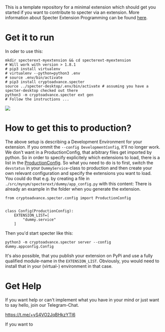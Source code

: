 This is a template repository for a minimal extension which should get you started if you want to contribute to specter via an
extension.
More information about Specter Extension Programming can be found [here](https://docs.specter.solutions/desktop/extensions/intro/).

# Get it to run

In oder to use this:
```
mkdir specterext-myextension && cd specterext-myextension
# Will work with version > 1.8.1
# pip3 install virtualenv
# virtualenv --python=python3 .env
# source .env/bin/activate
# pip3 install cryptoadvance.specter
source ../specter-desktop/.env/bin/activate # assuming you have a specter-desktop checked out there
python3 -m cryptoadvance.specter ext gen
# Follow the instructions ...
```

![](./docs/images/dummy_service.gif)

# How to get this to production?
The above setup is describing a Development Environment for your extension. If you ommit the `--config DevelopmentConfig`, it'll no longer work. We don't want in a ProductionConfig, that arbitrary files get imported by python.
So in order to specify explicitely which extensions to load, there is a list in the [ProductionConfig](https://github.com/cryptoadvance/specter-desktop/blob/master/src/cryptoadvance/specter/config.py#L146-L150). So what you need to do is to first, switch the `devstatus` in your `DummyService`-class to production and then create your own relevant configuration and specify the extensions you want to load.
You could do that e.g. by creating a file in `./src/mynym/specterext/dummy/app_config.py` with this content:
There is already an example in the folder when you generate the extension.
```
from cryptoadvance.specter.config import ProductionConfig


class Config(ProductionConfig):
    EXTENSION_LIST=[
        "dummy.service"
    ]
```

Then you'd start specter like this:
```
python3 -m cryptoadvance.specter server --config dummy.appconfig.Config
```

It's also possible, that you publish your extension on PyPi and use a fully qualified module-name in the `EXTENSION_LIST`. Obviously, you would need to install that in your (virtual-) environment in that case.

# Get Help

If you want help or can't implement what you have in your mind or just want to say hello, join our Telegram-Chat.

https://t.me/+yS4VO2JqBHkzYTI6

If you want to